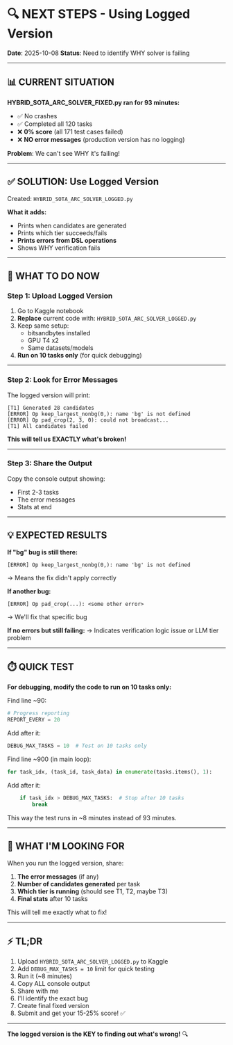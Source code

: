 # 🔍 NEXT STEPS - Using Logged Version

**Date**: 2025-10-08
**Status**: Need to identify WHY solver is failing

---

## 📊 **CURRENT SITUATION**

**HYBRID_SOTA_ARC_SOLVER_FIXED.py ran for 93 minutes:**
- ✅ No crashes
- ✅ Completed all 120 tasks
- ❌ **0% score** (all 171 test cases failed)
- ❌ **NO error messages** (production version has no logging)

**Problem**: We can't see WHY it's failing!

---

## ✅ **SOLUTION: Use Logged Version**

Created: `HYBRID_SOTA_ARC_SOLVER_LOGGED.py`

**What it adds:**
- Prints when candidates are generated
- Prints which tier succeeds/fails
- **Prints errors from DSL operations**
- Shows WHY verification fails

---

## 🚀 **WHAT TO DO NOW**

### **Step 1: Upload Logged Version**

1. Go to Kaggle notebook
2. **Replace** current code with: `HYBRID_SOTA_ARC_SOLVER_LOGGED.py`
3. Keep same setup:
   - bitsandbytes installed
   - GPU T4 x2
   - Same datasets/models
4. **Run on 10 tasks only** (for quick debugging)

---

### **Step 2: Look for Error Messages**

The logged version will print:
```
[T1] Generated 28 candidates
[ERROR] Op keep_largest_nonbg(0,): name 'bg' is not defined
[ERROR] Op pad_crop(2, 3, 0): could not broadcast...
[T1] All candidates failed
```

**This will tell us EXACTLY what's broken!**

---

### **Step 3: Share the Output**

Copy the console output showing:
- First 2-3 tasks
- The error messages
- Stats at end

---

## 💡 **EXPECTED RESULTS**

**If "bg" bug is still there:**
```
[ERROR] Op keep_largest_nonbg(0,): name 'bg' is not defined
```
→ Means the fix didn't apply correctly

**If another bug:**
```
[ERROR] Op pad_crop(...): <some other error>
```
→ We'll fix that specific bug

**If no errors but still failing:**
→ Indicates verification logic issue or LLM tier problem

---

## ⏱️ **QUICK TEST**

**For debugging, modify the code to run on 10 tasks only:**

Find line ~90:
```python
# Progress reporting
REPORT_EVERY = 20
```

Add after it:
```python
DEBUG_MAX_TASKS = 10  # Test on 10 tasks only
```

Find line ~900 (in main loop):
```python
for task_idx, (task_id, task_data) in enumerate(tasks.items(), 1):
```

Add after it:
```python
    if task_idx > DEBUG_MAX_TASKS:  # Stop after 10 tasks
        break
```

This way the test runs in ~8 minutes instead of 93 minutes.

---

## 📝 **WHAT I'M LOOKING FOR**

When you run the logged version, share:

1. **The error messages** (if any)
2. **Number of candidates generated** per task
3. **Which tier is running** (should see T1, T2, maybe T3)
4. **Final stats** after 10 tasks

This will tell me exactly what to fix!

---

## ⚡ **TL;DR**

1. Upload `HYBRID_SOTA_ARC_SOLVER_LOGGED.py` to Kaggle
2. Add `DEBUG_MAX_TASKS = 10` limit for quick testing
3. Run it (~8 minutes)
4. Copy ALL console output
5. Share with me
6. I'll identify the exact bug
7. Create final fixed version
8. Submit and get your 15-25% score! ✅

---

**The logged version is the KEY to finding out what's wrong!** 🔍
